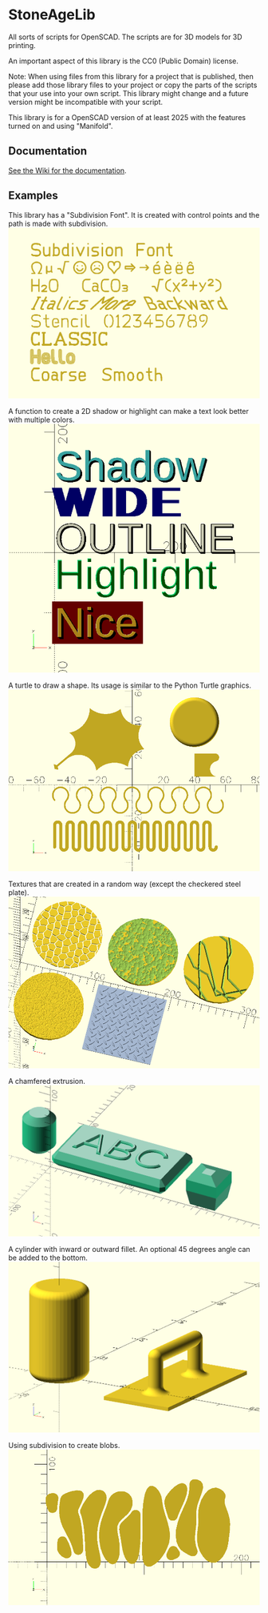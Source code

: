 # StoneAgeLib

All sorts of scripts for OpenSCAD.
The scripts are for 3D models for 3D printing.

An important aspect of this library is the CC0 (Public Domain) license.

Note: When using files from this library for a project that is published, then please add those library files to your project or copy the parts of the scripts that your use into your own script. This library might change and a future version might be incompatible with your script.

This library is for a OpenSCAD version of at least 2025 with the features turned on and using "Manifold".

## Documentation

[See the Wiki for the documentation](https://github.com/Stone-Age-Sculptor/StoneAgeLib/wiki).

## Examples

This library has a "Subdivision Font". It is created with control points and the path is made with subdivision.
![Demonstration Subdivision Font](images/DemonstrationFont.png)

A function to create a 2D shadow or highlight can make a text look better with multiple colors.
![Demonstration Text Shadow](images/DemonstrationTextShadow.png)

A turtle to draw a shape. Its usage is similar to the Python Turtle graphics.
![Demonstration Turtle](images/DemonstrationTurtle.png)

Textures that are created in a random way (except the checkered steel plate).
![Demontration Texture](images/DemonstrationTexture.png)

A chamfered extrusion.
![Demontration Chamfer](images/DemonstrationChamfer.png)

A cylinder with inward or outward fillet. An optional 45 degrees angle can be added to the bottom.
![Demontration for a cylinder with fillet](images/DemonstrationCylinder.png)

Using subdivision to create blobs.
![Demontration Blobs](images/DemonstrationBlobs.png)


